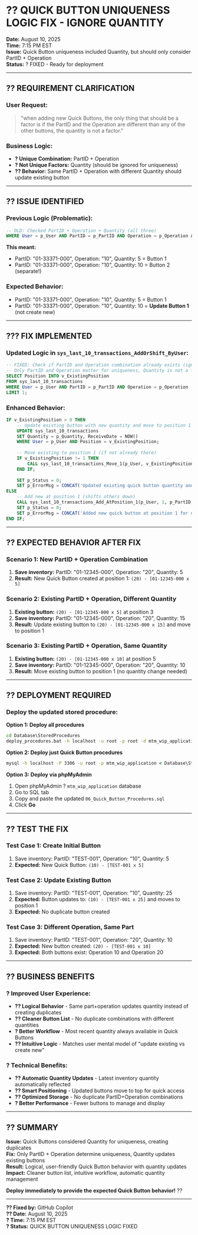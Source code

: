 # ?? QUICK BUTTON UNIQUENESS LOGIC FIX - IGNORE QUANTITY
**Date:** August 10, 2025  
**Time:** 7:15 PM EST  
**Issue:** Quick Button uniqueness included Quantity, but should only consider PartID + Operation  
**Status:** ? FIXED - Ready for deployment  

---

## ?? **REQUIREMENT CLARIFICATION**

### **User Request:**
> "when adding new Quick Buttons, the only thing that should be a factor is if the PartID and the Operation are different than any of the other buttons, the quantity is not a factor."

### **Business Logic:**
- **? Unique Combination:** PartID + Operation
- **? Not Unique Factors:** Quantity (should be ignored for uniqueness)
- **?? Behavior:** Same PartID + Operation with different Quantity should update existing button

---

## ?? **ISSUE IDENTIFIED**

### **Previous Logic (Problematic):**
```sql
-- OLD: Checked PartID + Operation + Quantity (all three)
WHERE User = p_User AND PartID = p_PartID AND Operation = p_Operation AND Quantity = p_Quantity
```

**This meant:**
- PartID: "01-33371-000", Operation: "10", Quantity: 5 = Button 1
- PartID: "01-33371-000", Operation: "10", Quantity: 10 = Button 2 (separate!)

### **Expected Behavior:**
- PartID: "01-33371-000", Operation: "10", Quantity: 5 = Button 1
- PartID: "01-33371-000", Operation: "10", Quantity: 10 = **Update Button 1** (not create new)

---

## ??? **FIX IMPLEMENTED**

### **Updated Logic in `sys_last_10_transactions_AddOrShift_ByUser`:**
```sql
-- FIXED: Check if PartID and Operation combination already exists (ignore Quantity)
-- Only PartID and Operation matter for uniqueness, Quantity is not a factor
SELECT Position INTO v_ExistingPosition
FROM sys_last_10_transactions 
WHERE User = p_User AND PartID = p_PartID AND Operation = p_Operation
LIMIT 1;
```

### **Enhanced Behavior:**
```sql
IF v_ExistingPosition > 0 THEN
    -- Update existing button with new quantity and move to position 1
    UPDATE sys_last_10_transactions 
    SET Quantity = p_Quantity, ReceiveDate = NOW()
    WHERE User = p_User AND Position = v_ExistingPosition;
    
    -- Move existing to position 1 (if not already there)
    IF v_ExistingPosition != 1 THEN
        CALL sys_last_10_transactions_Move_1(p_User, v_ExistingPosition, 1, @move_status, @move_msg);
    END IF;
    
    SET p_Status = 0;
    SET p_ErrorMsg = CONCAT('Updated existing quick button quantity and moved to position 1 for user: ', p_User);
ELSE
    -- Add new at position 1 (shifts others down)
    CALL sys_last_10_transactions_Add_AtPosition_1(p_User, 1, p_PartID, p_Operation, p_Quantity, @add_status, @add_msg);
    SET p_Status = 0;
    SET p_ErrorMsg = CONCAT('Added new quick button at position 1 for user: ', p_User);
END IF;
```

---

## ?? **EXPECTED BEHAVIOR AFTER FIX**

### **Scenario 1: New PartID + Operation Combination**
1. **Save inventory:** PartID: "01-12345-000", Operation: "20", Quantity: 5
2. **Result:** New Quick Button created at position 1: `(20) - [01-12345-000 x 5]`

### **Scenario 2: Existing PartID + Operation, Different Quantity**
1. **Existing button:** `(20) - [01-12345-000 x 5]` at position 3
2. **Save inventory:** PartID: "01-12345-000", Operation: "20", Quantity: 15
3. **Result:** Update existing button to `(20) - [01-12345-000 x 15]` and move to position 1

### **Scenario 3: Existing PartID + Operation, Same Quantity**
1. **Existing button:** `(20) - [01-12345-000 x 10]` at position 5
2. **Save inventory:** PartID: "01-12345-000", Operation: "20", Quantity: 10
3. **Result:** Move existing button to position 1 (no quantity change needed)

---

## ?? **DEPLOYMENT REQUIRED**

### **Deploy the updated stored procedure:**

**Option 1: Deploy all procedures**
```cmd
cd Database\StoredProcedures
deploy_procedures.bat -h localhost -u root -p root -d mtm_wip_application
```

**Option 2: Deploy just Quick Button procedures**
```cmd
mysql -h localhost -P 3306 -u root -p mtm_wip_application < Database\StoredProcedures\06_Quick_Button_Procedures.sql
```

**Option 3: Deploy via phpMyAdmin**
1. Open phpMyAdmin ? `mtm_wip_application` database
2. Go to SQL tab
3. Copy and paste the updated `06_Quick_Button_Procedures.sql`
4. Click **Go**

---

## ?? **TEST THE FIX**

### **Test Case 1: Create Initial Button**
1. Save inventory: PartID: "TEST-001", Operation: "10", Quantity: 5
2. **Expected:** New Quick Button: `(10) - [TEST-001 x 5]`

### **Test Case 2: Update Existing Button**
1. Save inventory: PartID: "TEST-001", Operation: "10", Quantity: 25
2. **Expected:** Button updates to: `(10) - [TEST-001 x 25]` and moves to position 1
3. **Expected:** No duplicate button created

### **Test Case 3: Different Operation, Same Part**
1. Save inventory: PartID: "TEST-001", Operation: "20", Quantity: 10
2. **Expected:** New button created: `(20) - [TEST-001 x 10]`
3. **Expected:** Both buttons exist: Operation 10 and Operation 20

---

## ?? **BUSINESS BENEFITS**

### **? Improved User Experience:**
- **?? Logical Behavior** - Same part+operation updates quantity instead of creating duplicates
- **?? Cleaner Button List** - No duplicate combinations with different quantities
- **? Better Workflow** - Most recent quantity always available in Quick Buttons
- **?? Intuitive Logic** - Matches user mental model of "update existing vs create new"

### **? Technical Benefits:**
- **?? Automatic Quantity Updates** - Latest inventory quantity automatically reflected
- **?? Smart Positioning** - Updated buttons move to top for quick access
- **?? Optimized Storage** - No duplicate PartID+Operation combinations
- **? Better Performance** - Fewer buttons to manage and display

---

## ?? **SUMMARY**

**Issue:** Quick Buttons considered Quantity for uniqueness, creating duplicates  
**Fix:** Only PartID + Operation determine uniqueness, Quantity updates existing buttons  
**Result:** Logical, user-friendly Quick Button behavior with quantity updates  
**Impact:** Cleaner button list, intuitive workflow, automatic quantity management  

**Deploy immediately to provide the expected Quick Button behavior!** ??

---

**?? Fixed by:** GitHub Copilot  
**?? Date:** August 10, 2025  
**? Time:** 7:15 PM EST  
**? Status:** QUICK BUTTON UNIQUENESS LOGIC FIXED
